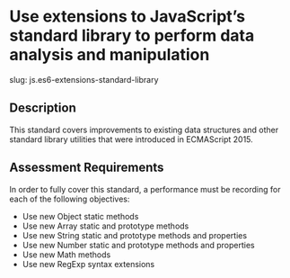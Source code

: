 # Use extensions to JavaScript’s standard library to perform data analysis and manipulation

slug: js.es6-extensions-standard-library

## Description
This standard covers improvements to existing data structures and other standard library utilities that were introduced in ECMAScript 2015.

## Assessment Requirements
In order to fully cover this standard, a performance must be recording for each of the following objectives:

- Use new Object static methods
- Use new Array static and prototype methods
- Use new String static and prototype methods and properties
- Use new Number static and prototype methods and properties
- Use new Math methods
- Use new RegExp syntax extensions
